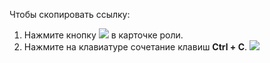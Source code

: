 
Чтобы скопировать ссылку: 
1. Нажмите кнопку ![](../../../_conref/image/copy-link.png) в карточке роли.
1. Нажмите на клавиатуре сочетание клавиш **Ctrl + C**.
    ![](../../../_conref/image/copy-link-2.png)
